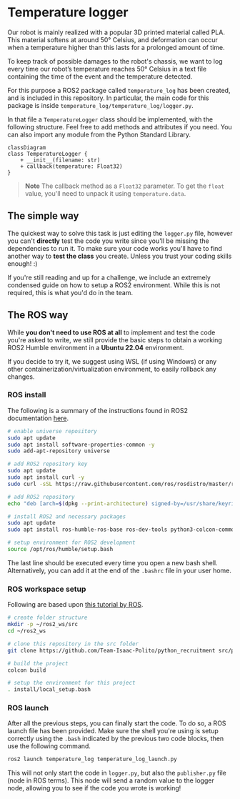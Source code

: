 # Temperature logger

Our robot is mainly realized with a popular 3D printed material called PLA. This material softens at around 50° Celsius, and deformation can occur when a temperature higher than this lasts for a prolonged amount of time. 

To keep track of possible damages to the robot's chassis, we want to log every time our robot’s temperature reaches 50° Celsius in a text file containing the time of the event and the temperature detected. 

For this purpose a ROS2 package called `temperature_log` has been created, and is included in this repository. In particular, the main code for this package is inside `temperature_log/temperature_log/logger.py`. 

In that file a `TemperatureLogger` class should be implemented, with the following structure. Feel free to add methods and attributes if you need. You can also import any module from the Python Standard Library.

```mermaid
classDiagram
class TemperatureLogger {
    + __init__(filename: str)
	+ callback(temperature: Float32)
}
```

> **Note**
> The callback method as a `Float32` parameter. To get the `float` value, you'll need to unpack it using `temperature.data`.

## The simple way

The quickest way to solve this task is just editing the `logger.py` file, however you can't **directly** test the code you write since you'll be missing the dependencies to run it. To make sure your code works you'll have to find another way to **test the class** you create. Unless you trust your coding skills enough! :)

If you're still reading and up for a challenge, we include an extremely condensed guide on how to setup a ROS2 environment. While this is not required, this is what you'd do in the team. 



## The ROS way 

While **you don't need to use ROS at all** to implement and test the code you're asked to write, we still provide the basic steps to obtain a working ROS2 Humble environment in a **Ubuntu 22.04** environment. 

If you decide to try it, we suggest using WSL (if using Windows) or any other containerization/virtualization environment, to easily rollback any changes. 

### ROS install

The following is a summary of the instructions found in ROS2 documentation [here](https://docs.ros.org/en/humble/Installation/Ubuntu-Install-Debians.html).

```bash
# enable universe repository
sudo apt update
sudo apt install software-properties-common -y
sudo add-apt-repository universe

# add ROS2 repository key
sudo apt update
sudo apt install curl -y
sudo curl -sSL https://raw.githubusercontent.com/ros/rosdistro/master/ros.key -o /usr/share/keyrings/ros-archive-keyring.gpg

# add ROS2 repository
echo "deb [arch=$(dpkg --print-architecture) signed-by=/usr/share/keyrings/ros-archive-keyring.gpg] http://packages.ros.org/ros2/ubuntu $(. /etc/os-release && echo $UBUNTU_CODENAME) main" | sudo tee /etc/apt/sources.list.d/ros2.list > /dev/null

# install ROS2 and necessary packages
sudo apt update
sudo apt install ros-humble-ros-base ros-dev-tools python3-colcon-common-extensions -y

# setup environment for ROS2 development
source /opt/ros/humble/setup.bash
```

The last line should be executed every time you open a new bash shell. Alternatively, you can add it at the end of the `.bashrc` file in your user home.

### ROS workspace setup

Following are based upon [this tutorial by ROS](https://docs.ros.org/en/humble/Tutorials/Beginner-Client-Libraries/Colcon-Tutorial.html).

```bash
# create folder structure
mkdir -p ~/ros2_ws/src
cd ~/ros2_ws

# clone this repository in the src folder
git clone https://github.com/Team-Isaac-Polito/python_recruitment src/python_recruitment

# build the project
colcon build

# setup the environment for this project
. install/local_setup.bash
```

### ROS launch

After all the previous steps, you can finally start the code. To do so, a ROS launch file has been provided. Make sure the shell you're using is setup correctly using the `.bash` indicated by the previous two code blocks, then use the following command.

```bash
ros2 launch temperature_log temperature_log_launch.py
```

This will not only start the code in `logger.py`, but also the `publisher.py` file (node in ROS terms). This node will send a random value to the logger node, allowing you to see if the code you wrote is working!

